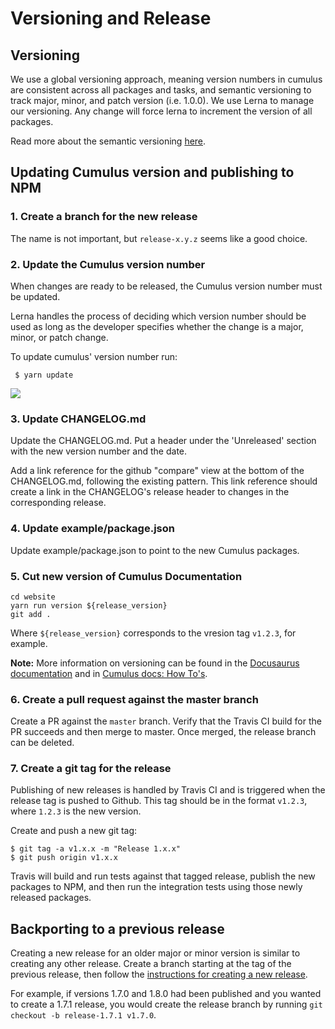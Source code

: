 # Versioning and Release

## Versioning

We use a global versioning approach, meaning version numbers in cumulus are consistent across all packages and tasks, and semantic versioning to track major, minor, and patch version (i.e. 1.0.0). We use Lerna to manage our versioning. Any change will force lerna to increment the version of all packages.

Read more about the semantic versioning [here](https://docs.npmjs.com/getting-started/semantic-versioning).

## Updating Cumulus version and publishing to NPM

### 1. Create a branch for the new release

The name is not important, but `release-x.y.z` seems like a good choice.

### 2. Update the Cumulus version number

When changes are ready to be released, the Cumulus version number must be updated.

Lerna handles the process of deciding which version number should be used as long as the developer specifies whether the change is a major, minor, or patch change.

To update cumulus' version number run:

     $ yarn update

![](https://static.notion-static.com/13acbe0a-c59d-4c42-90eb-23d4ec65c9db/Screen_Shot_2018-03-15_at_12.21.16_PM.png)

### 3. Update CHANGELOG.md

Update the CHANGELOG.md. Put a header under the 'Unreleased' section with the new version number and the date.

Add a link reference for the github "compare" view at the bottom of the CHANGELOG.md, following the existing pattern. This link reference should create a link in the CHANGELOG's release header to changes in the corresponding release.

### 4. Update example/package.json

Update example/package.json to point to the new Cumulus packages.

### 5. Cut new version of Cumulus Documentation

```shell
cd website
yarn run version ${release_version}
git add .
```

Where `${release_version}` corresponds to the vresion tag `v1.2.3`, for example.

**Note:** More information on versioning can be found in the [Docusaurus documentation](https://docusaurus.io/docs/en/versioning) and in [Cumulus docs: How To's](docs/docs-how-to.md).

### 6. Create a pull request against the master branch

Create a PR against the `master` branch. Verify that the Travis CI build for the PR succeeds and then merge to master. Once merged, the release branch can be deleted.

### 7. Create a git tag for the release

Publishing of new releases is handled by Travis CI and is triggered when the release tag is pushed to Github. This tag should be in the format `v1.2.3`, where `1.2.3` is the new version.

Create and push a new git tag:

```
$ git tag -a v1.x.x -m "Release 1.x.x"
$ git push origin v1.x.x
```

Travis will build and run tests against that tagged release, publish the new packages to NPM, and then run the integration tests using those newly released packages.

## Backporting to a previous release

Creating a new release for an older major or minor version is similar to creating any other release. Create a branch starting at the tag of the previous release, then follow the [instructions for creating a new release](#updating-cumulus-version-and-publishing-to-npm).

For example, if versions 1.7.0 and 1.8.0 had been published and you wanted to create a 1.7.1 release, you would create the release branch by running `git checkout -b release-1.7.1 v1.7.0`.

